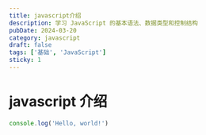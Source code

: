 ```yaml
---
title: javascript介绍
description: 学习 JavaScript 的基本语法、数据类型和控制结构
pubDate: 2024-03-20
category: javascript
draft: false
tags: ['基础', 'JavaScript']
sticky: 1
---
```


# javascript 介绍

```javascript
console.log('Hello, world!')
```
